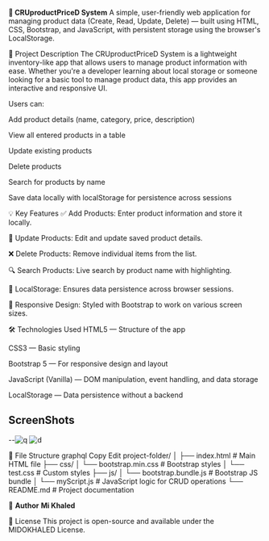 **🛒 CRUproductPriceD System**
A simple, user-friendly web application for managing product data (Create, Read, Update, Delete) — built using HTML, CSS, Bootstrap, and JavaScript, with persistent storage using the browser's LocalStorage.

🚀 Project Description
The CRUproductPriceD System is a lightweight inventory-like app that allows users to manage product information with ease. Whether you're a developer learning about local storage or someone looking for a basic tool to manage product data, this app provides an interactive and responsive UI.

Users can:

Add product details (name, category, price, description)

View all entered products in a table

Update existing products

Delete products

Search for products by name

Save data locally with localStorage for persistence across sessions

💡 Key Features
✅ Add Products: Enter product information and store it locally.

🔁 Update Products: Edit and update saved product details.

❌ Delete Products: Remove individual items from the list.

🔍 Search Products: Live search by product name with highlighting.

🧠 LocalStorage: Ensures data persistence across browser sessions.

📱 Responsive Design: Styled with Bootstrap to work on various screen sizes.

🛠️ Technologies Used
HTML5 — Structure of the app

CSS3 — Basic styling

Bootstrap 5 — For responsive design and layout

JavaScript (Vanilla) — DOM manipulation, event handling, and data storage

LocalStorage — Data persistence without a backend
## ScreenShots
--![q](https://github.com/user-attachments/assets/fa76faac-e563-4db7-96c7-49ad5bbd56ec)
![d](https://github.com/user-attachments/assets/58b42c2f-4633-4e64-a4b2-ebf4c30abc9d)

📂 File Structure
graphql
Copy
Edit
project-folder/
│
├── index.html               # Main HTML file
├── css/
│   └── bootstrap.min.css    # Bootstrap styles
│   └── test.css             # Custom styles
├── js/
│   └── bootstrap.bundle.js  # Bootstrap JS bundle
│   └── myScript.js          # JavaScript logic for CRUD operations
└── README.md                # Project documentation


👤 **Author**
**Mi Khaled**


📄 License
This project is open-source and available under the MIDOKHALED License.
